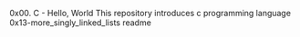 0x00. C - Hello, World
 This repository introduces c programming language
0x13-more_singly_linked_lists readme 
